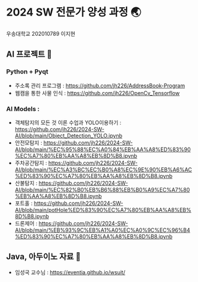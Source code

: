 # 2024 SW 전문가 양성 과정 🌏
우송대학교 202010789 이지현

## AI 프로젝트 📑
### Python + Pyqt
- 주소록 관리 프로그램 : https://github.com/jh226/AddressBook-Program
- 웹캠을 통한 사물 인식 : https://github.com/jh226/OpenCv_Tensorflow
### AI Models :
- 객체탐지의 모든 것 이론 수업과 YOLO이용하기 : https://github.com/jh226/2024-SW-AI/blob/main/Object_Detection_YOLO.ipynb
- 안전모탐지 : https://github.com/jh226/2024-SW-AI/blob/main/%EC%95%88%EC%A0%84%EB%AA%A8%ED%83%90%EC%A7%80%EB%AA%A8%EB%8D%B8.ipynb
- 주차공간탐지 : https://github.com/jh226/2024-SW-AI/blob/main/%EC%A3%BC%EC%B0%A8%EC%9E%90%EB%A6%AC%ED%83%90%EC%A7%80%EB%AA%A8%EB%8D%B8.ipynb
- 산불탐지 : https://github.com/jh226/2024-SW-AI/blob/main/%EC%82%B0%EB%B6%88%EB%B0%A9%EC%A7%80%EB%AA%A8%EB%8D%B8.ipynb
- 포트홀 : https://github.com/jh226/2024-SW-AI/blob/main/potHole%ED%83%90%EC%A7%80%EB%AA%A8%EB%8D%B8.ipynb
- 드론제어 : https://github.com/jh226/2024-SW-AI/blob/main/%EB%93%9C%EB%A1%A0%EC%A0%9C%EC%96%B4%ED%83%90%EC%A7%80%EB%AA%A8%EB%8D%B8.ipynb

## Java, 아두이노 자료 📑
 - 임성국 교수님 :  https://eventia.github.io/wsuit/
